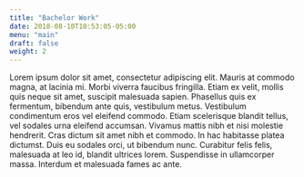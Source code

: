 ```yaml
---
title: "Bachelor Work"
date: 2018-08-10T10:53:05-05:00
menu: "main"
draft: false
weight: 2
---
```

Lorem ipsum dolor sit amet, consectetur adipiscing elit. Mauris at commodo magna, at lacinia mi. Morbi viverra faucibus fringilla. Etiam ex velit, mollis quis neque sit amet, suscipit malesuada sapien. Phasellus quis ex fermentum, bibendum ante quis, vestibulum metus. Vestibulum condimentum eros vel eleifend commodo. Etiam scelerisque blandit tellus, vel sodales urna eleifend accumsan. Vivamus mattis nibh et nisi molestie hendrerit. Cras dictum sit amet nibh et commodo. In hac habitasse platea dictumst. Duis eu sodales orci, ut bibendum nunc. Curabitur felis felis, malesuada at leo id, blandit ultrices lorem. Suspendisse in ullamcorper massa. Interdum et malesuada fames ac ante.
